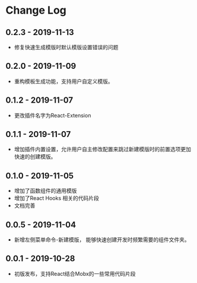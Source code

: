 # Change Log

## 0.2.3 - 2019-11-13

- 修复快速生成模版时默认模版设置错误的问题

## 0.2.0 - 2019-11-09

- 重构模板生成功能，支持用户自定义模版。

## 0.1.2 - 2019-11-07

- 更改插件名字为React-Extension

## 0.1.1 - 2019-11-07

- 增加插件内置设置，允许用户自主修改配置来跳过新建模版时的前置选项更加快速的创建模版。

## 0.1.0 - 2019-11-05

- 增加了函数组件的通用模版
- 增加了React Hooks 相关的代码片段
- 文档完善

## 0.0.5 - 2019-11-04

- 新增左侧菜单命令-新建模版， 能够快速创建开发时频繁需要的组件文件夹。


## 0.0.1 - 2019-10-28

- 初版发布，支持React结合Mobx的一些常用代码片段